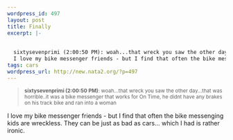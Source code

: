```yaml
--- 
wordpress_id: 497
layout: post
title: Finally
excerpt: |-
  
  
  sixtysevenprimi (2:00:50 PM): woah...that wreck you saw the other day...that was horrible..it was a bike messenger that works for On Time, he didnt have any brakes on his track bike and ran into a woman
  I love my bike messenger friends - but I find that often the bike messenging kids are wreckless. They can be just as bad as cars... which I had ...
tags: cars
wordpress_url: http://new.nata2.org/?p=497
---
```

<blockquote>
<small>
<b>sixtysevenprimi (2:00:50 PM)</b>: woah...that wreck you saw the other day...that was horrible..it was a bike messenger that works for On Time, he didnt have any brakes on his track bike and ran into a woman</small></blockquote>
I love my bike messenger friends - but I find that often the bike messenging kids are wreckless. They can be just as bad as cars... which I had is rather ironic.
